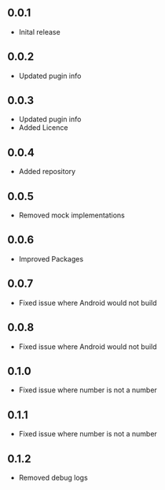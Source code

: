 ## 0.0.1

* Inital release

## 0.0.2

* Updated pugin info

## 0.0.3

* Updated pugin info
* Added Licence

## 0.0.4

* Added repository

## 0.0.5

* Removed mock implementations

## 0.0.6

* Improved Packages 

## 0.0.7

* Fixed issue where Android would not build

## 0.0.8

* Fixed issue where Android would not build


## 0.1.0

* Fixed issue where number is not a number


## 0.1.1

* Fixed issue where number is not a number

## 0.1.2

* Removed debug logs